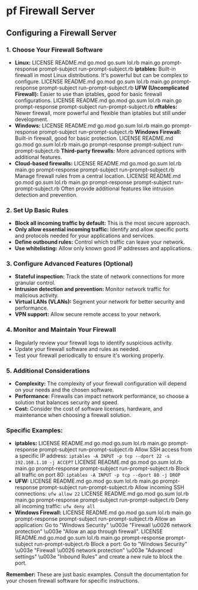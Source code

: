 # pf Firewall Server
## Configuring a Firewall Server

### 1. Choose Your Firewall Software

* **Linux:** 
 LICENSE README.md go.mod go.sum lol.rb main.go prompt-response prompt-subject run-prompt-subject.rb **iptables:** Built-in firewall in most Linux distributions. It's powerful but can be complex to configure.
 LICENSE README.md go.mod go.sum lol.rb main.go prompt-response prompt-subject run-prompt-subject.rb **UFW (Uncomplicated Firewall):** Easier to use than iptables, good for basic firewall configurations.
 LICENSE README.md go.mod go.sum lol.rb main.go prompt-response prompt-subject run-prompt-subject.rb **nftables:** Newer firewall, more powerful and flexible than iptables but still under development.
* **Windows:**
 LICENSE README.md go.mod go.sum lol.rb main.go prompt-response prompt-subject run-prompt-subject.rb **Windows Firewall:** Built-in firewall, good for basic protection.
 LICENSE README.md go.mod go.sum lol.rb main.go prompt-response prompt-subject run-prompt-subject.rb **Third-party firewalls:** More advanced options with additional features.
* **Cloud-based firewalls:**
 LICENSE README.md go.mod go.sum lol.rb main.go prompt-response prompt-subject run-prompt-subject.rb Manage firewall rules from a central location.
 LICENSE README.md go.mod go.sum lol.rb main.go prompt-response prompt-subject run-prompt-subject.rb Often provide additional features like intrusion detection and prevention.

### 2. Set Up Basic Rules

* **Block all incoming traffic by default:** This is the most secure approach.
* **Only allow essential incoming traffic:** Identify and allow specific ports and protocols needed for your applications and services.
* **Define outbound rules:** Control which traffic can leave your network.
* **Use whitelisting:** Allow only known good IP addresses and applications.

### 3. Configure Advanced Features (Optional)

* **Stateful inspection:** Track the state of network connections for more granular control.
* **Intrusion detection and prevention:** Monitor network traffic for malicious activity.
* **Virtual LANs (VLANs):** Segment your network for better security and performance.
* **VPN support:** Allow secure remote access to your network.

### 4. Monitor and Maintain Your Firewall

* Regularly review your firewall logs to identify suspicious activity.
* Update your firewall software and rules as needed.
* Test your firewall periodically to ensure it's working properly.

### 5. Additional Considerations

* **Complexity:** The complexity of your firewall configuration will depend on your needs and the chosen software.
* **Performance:** Firewalls can impact network performance, so choose a solution that balances security and speed.
* **Cost:** Consider the cost of software licenses, hardware, and maintenance when choosing a firewall solution.

### Specific Examples:

* **iptables:** 
 LICENSE README.md go.mod go.sum lol.rb main.go prompt-response prompt-subject run-prompt-subject.rb Allow SSH access from a specific IP address: `iptables -A INPUT -p tcp --dport 22 -s 192.168.1.10 -j ACCEPT`
 LICENSE README.md go.mod go.sum lol.rb main.go prompt-response prompt-subject run-prompt-subject.rb Block all traffic on port 80: `iptables -A INPUT -p tcp --dport 80 -j DROP`
* **UFW:**
 LICENSE README.md go.mod go.sum lol.rb main.go prompt-response prompt-subject run-prompt-subject.rb Allow incoming SSH connections: `ufw allow 22`
 LICENSE README.md go.mod go.sum lol.rb main.go prompt-response prompt-subject run-prompt-subject.rb Deny all incoming traffic: `ufw deny all`
* **Windows Firewall:**
 LICENSE README.md go.mod go.sum lol.rb main.go prompt-response prompt-subject run-prompt-subject.rb Allow an application: Go to \"Windows Security\" \u003e \"Firewall \u0026 network protection\" \u003e \"Allow an app through firewall\".
 LICENSE README.md go.mod go.sum lol.rb main.go prompt-response prompt-subject run-prompt-subject.rb Block a port: Go to \"Windows Security\" \u003e \"Firewall \u0026 network protection\" \u003e \"Advanced settings\" \u003e \"Inbound Rules\" and create a new rule to block the port.

**Remember:** These are just basic examples. Consult the documentation for your chosen firewall software for specific instructions.
